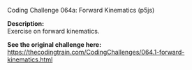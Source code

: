 Coding Challenge 064a: Forward Kinematics (p5js)

**Description:**  
Exercise on forward kinematics.  
  
**See the original challenge here:**  
https://thecodingtrain.com/CodingChallenges/064.1-forward-kinematics.html
